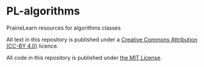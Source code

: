 # PL-algorithms
PrairieLearn resources for algorithms classes

<p>
All text in this repository is published under a <a href="https://creativecommons.org/licenses/by/4.0/">Creative Commons Attribution (CC-BY 4.0)</a> licence.
  
All code in this repository is published under <a href="https://opensource.org/license/mit">the MIT License</a>.
